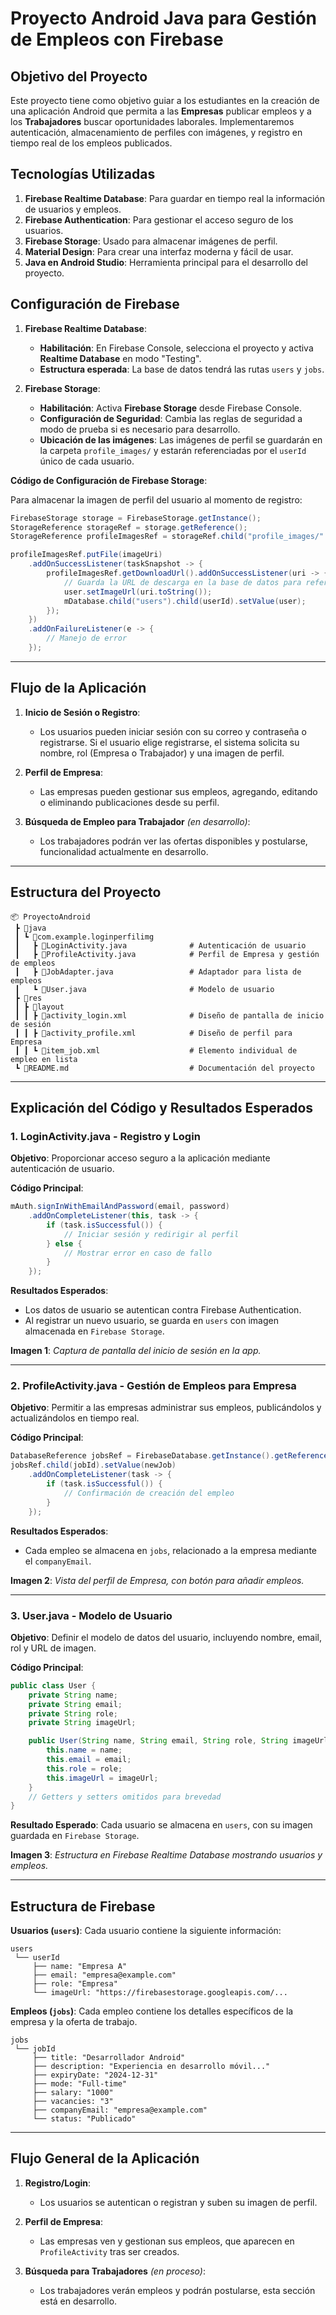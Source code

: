 
# Proyecto Android Java para Gestión de Empleos con Firebase

## Objetivo del Proyecto

Este proyecto tiene como objetivo guiar a los estudiantes en la creación de una aplicación Android que permita a las **Empresas** publicar empleos y a los **Trabajadores** buscar oportunidades laborales. Implementaremos autenticación, almacenamiento de perfiles con imágenes, y registro en tiempo real de los empleos publicados.

## Tecnologías Utilizadas

1. **Firebase Realtime Database**: Para guardar en tiempo real la información de usuarios y empleos.
2. **Firebase Authentication**: Para gestionar el acceso seguro de los usuarios.
3. **Firebase Storage**: Usado para almacenar imágenes de perfil.
4. **Material Design**: Para crear una interfaz moderna y fácil de usar.
5. **Java en Android Studio**: Herramienta principal para el desarrollo del proyecto.

## Configuración de Firebase

1. **Firebase Realtime Database**:
   - **Habilitación**: En Firebase Console, selecciona el proyecto y activa **Realtime Database** en modo "Testing".
   - **Estructura esperada**: La base de datos tendrá las rutas `users` y `jobs`.

2. **Firebase Storage**:
   - **Habilitación**: Activa **Firebase Storage** desde Firebase Console.
   - **Configuración de Seguridad**: Cambia las reglas de seguridad a modo de prueba si es necesario para desarrollo.
   - **Ubicación de las imágenes**: Las imágenes de perfil se guardarán en la carpeta `profile_images/` y estarán referenciadas por el `userId` único de cada usuario.

**Código de Configuración de Firebase Storage**:

Para almacenar la imagen de perfil del usuario al momento de registro:

```java
FirebaseStorage storage = FirebaseStorage.getInstance();
StorageReference storageRef = storage.getReference();
StorageReference profileImagesRef = storageRef.child("profile_images/" + userId + ".jpg");

profileImagesRef.putFile(imageUri)
    .addOnSuccessListener(taskSnapshot -> {
        profileImagesRef.getDownloadUrl().addOnSuccessListener(uri -> {
            // Guarda la URL de descarga en la base de datos para referenciar la imagen
            user.setImageUrl(uri.toString());
            mDatabase.child("users").child(userId).setValue(user);
        });
    })
    .addOnFailureListener(e -> {
        // Manejo de error
    });
```

---

## Flujo de la Aplicación

1. **Inicio de Sesión o Registro**: 
   - Los usuarios pueden iniciar sesión con su correo y contraseña o registrarse. Si el usuario elige registrarse, el sistema solicita su nombre, rol (Empresa o Trabajador) y una imagen de perfil.

2. **Perfil de Empresa**: 
   - Las empresas pueden gestionar sus empleos, agregando, editando o eliminando publicaciones desde su perfil.
  
3. **Búsqueda de Empleo para Trabajador** *(en desarrollo)*:
   - Los trabajadores podrán ver las ofertas disponibles y postularse, funcionalidad actualmente en desarrollo.

---

## Estructura del Proyecto

```
📦 ProyectoAndroid
 ┣ 📂java
 ┃ ┗ 📂com.example.loginperfilimg
 ┃   ┣ 📜LoginActivity.java              # Autenticación de usuario
 ┃   ┣ 📜ProfileActivity.java            # Perfil de Empresa y gestión de empleos
 ┃   ┣ 📜JobAdapter.java                 # Adaptador para lista de empleos
 ┃   ┗ 📜User.java                       # Modelo de usuario
 ┣ 📂res
 ┃ ┣ 📂layout
 ┃ ┃ ┣ 📜activity_login.xml              # Diseño de pantalla de inicio de sesión
 ┃ ┃ ┣ 📜activity_profile.xml            # Diseño de perfil para Empresa
 ┃ ┃ ┗ 📜item_job.xml                    # Elemento individual de empleo en lista
 ┗ 📜README.md                           # Documentación del proyecto
```

---

## Explicación del Código y Resultados Esperados

### 1. LoginActivity.java - Registro y Login

**Objetivo**: Proporcionar acceso seguro a la aplicación mediante autenticación de usuario.

**Código Principal**:

```java
mAuth.signInWithEmailAndPassword(email, password)
    .addOnCompleteListener(this, task -> {
        if (task.isSuccessful()) {
            // Iniciar sesión y redirigir al perfil
        } else {
            // Mostrar error en caso de fallo
        }
    });
```

**Resultados Esperados**:
   - Los datos de usuario se autentican contra Firebase Authentication.
   - Al registrar un nuevo usuario, se guarda en `users` con imagen almacenada en `Firebase Storage`.
  
**Imagen 1**: *Captura de pantalla del inicio de sesión en la app.*

---

### 2. ProfileActivity.java - Gestión de Empleos para Empresa

**Objetivo**: Permitir a las empresas administrar sus empleos, publicándolos y actualizándolos en tiempo real.

**Código Principal**:

```java
DatabaseReference jobsRef = FirebaseDatabase.getInstance().getReference("jobs");
jobsRef.child(jobId).setValue(newJob)
    .addOnCompleteListener(task -> {
        if (task.isSuccessful()) {
            // Confirmación de creación del empleo
        }
    });
```

**Resultados Esperados**:
   - Cada empleo se almacena en `jobs`, relacionado a la empresa mediante el `companyEmail`.

**Imagen 2**: *Vista del perfil de Empresa, con botón para añadir empleos.*

---

### 3. User.java - Modelo de Usuario

**Objetivo**: Definir el modelo de datos del usuario, incluyendo nombre, email, rol y URL de imagen.

**Código Principal**:

```java
public class User {
    private String name;
    private String email;
    private String role;
    private String imageUrl;

    public User(String name, String email, String role, String imageUrl) {
        this.name = name;
        this.email = email;
        this.role = role;
        this.imageUrl = imageUrl;
    }
    // Getters y setters omitidos para brevedad
}
```

**Resultado Esperado**: Cada usuario se almacena en `users`, con su imagen guardada en `Firebase Storage`.

**Imagen 3**: *Estructura en Firebase Realtime Database mostrando usuarios y empleos.*

---

## Estructura de Firebase

**Usuarios (`users`)**: Cada usuario contiene la siguiente información:

```plaintext
users
 └── userId
     ├── name: "Empresa A"
     ├── email: "empresa@example.com"
     ├── role: "Empresa"
     └── imageUrl: "https://firebasestorage.googleapis.com/...
```

**Empleos (`jobs`)**: Cada empleo contiene los detalles específicos de la empresa y la oferta de trabajo.

```plaintext
jobs
 └── jobId
     ├── title: "Desarrollador Android"
     ├── description: "Experiencia en desarrollo móvil..."
     ├── expiryDate: "2024-12-31"
     ├── mode: "Full-time"
     ├── salary: "1000"
     ├── vacancies: "3"
     ├── companyEmail: "empresa@example.com"
     └── status: "Publicado"
```

---

## Flujo General de la Aplicación

1. **Registro/Login**: 
   - Los usuarios se autentican o registran y suben su imagen de perfil.

2. **Perfil de Empresa**: 
   - Las empresas ven y gestionan sus empleos, que aparecen en `ProfileActivity` tras ser creados.

3. **Búsqueda para Trabajadores** *(en proceso)*: 
   - Los trabajadores verán empleos y podrán postularse, esta sección está en desarrollo.
